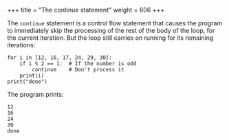 +++
title = "The continue statement"
weight = 606
+++

The ```continue``` statement is a control flow statement that causes the program to immediately skip the processing of the rest of the body of
the loop, for the current iteration. But the loop still carries on running for its remaining iterations:

```
for i in [12, 16, 17, 24, 29, 30]:
    if i % 2 == 1:  # If the number is odd
        continue    # Don't process it
    print(i)
print("done")
```

The program prints:
```
12
16
24
30
done
```
